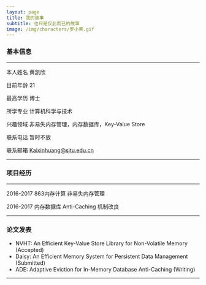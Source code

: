 ```yaml
---
layout: page
title: 我的故事
subtitle: 也只是仅此而已的故事
image: /img/characters/罗小黑.gif
---
```


### 基本信息
------------------------------------------------------------------------------
本人姓名 黄凯欣

目前年龄 21

最高学历 博士

所学专业 计算机科学与技术

兴趣领域 非易失内存管理，内存数据库，Key-Value Store

联系电话 暂时不放

联系邮箱 Kaixinhuang@sjtu.edu.cn

------------------------------------------------------------------------------

### 项目经历

------------------------------------------------------------------------------
2016-2017 863内存计算 非易失内存管理

2016-2017 内存数据库 Anti-Caching 机制改良

------------------------------------------------------------------------------
### 论文发表

- NVHT: An Efficient Key-Value Store Library for Non-Volatile Memory (Accepted)
- Daisy: An Efficient Memory System for Persistent Data Management (Submitted)
- ADE: Adaptive Eviction for In-Memory Database Anti-Caching (Writing)

------------------------------------------------------------------------------


